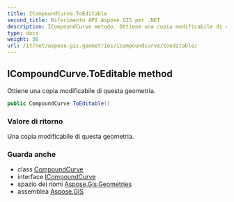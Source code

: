 ```yaml
---
title: ICompoundCurve.ToEditable
second_title: Riferimento API Aspose.GIS per .NET
description: ICompoundCurve metodo. Ottiene una copia modificabile di questa geometria.
type: docs
weight: 30
url: /it/net/aspose.gis.geometries/icompoundcurve/toeditable/
---
```

## ICompoundCurve.ToEditable method

Ottiene una copia modificabile di questa geometria.

```csharp
public CompoundCurve ToEditable()
```

### Valore di ritorno

Una copia modificabile di questa geometria.

### Guarda anche

* class [CompoundCurve](../../compoundcurve/)
* interface [ICompoundCurve](../)
* spazio dei nomi [Aspose.Gis.Geometries](../../icompoundcurve/)
* assemblea [Aspose.GIS](../../../)


